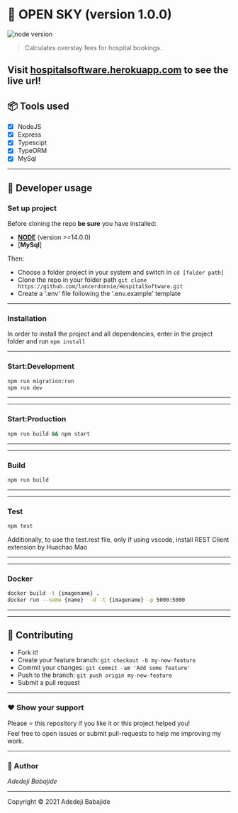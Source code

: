 # **:triangular_flag_on_post: OPEN SKY** (version 1.0.0)

![node version](https://img.shields.io/badge/node->=14.0.0-brightgreen.svg)

> Calculates overstay fees for hospital bookings.

## Visit [hospitalsoftware.herokuapp.com](https://hospitalsoftware.herokuapp.com) to see the live url!

## **:package: Tools used**

- [x] NodeJS
- [x] Express
- [x] Typescipt
- [x] TypeORM
- [x] MySql

---

## **:wrench: Developer usage**

### **Set up project**

Before cloning the repo **be sure** you have installed:

- [**NODE**](https://www.google.com/search?q=how+to+install+node) (version >=14.0.0)
- [**MySql**]

Then:

- Choose a folder project in your system and switch in `cd [folder path]`
- Clone the repo in your folder path `git clone https://github.com/lancerdonnie/HospitalSoftware.git`
- Create a '.env' file following the '.env.example' template

---

### **Installation**

In order to install the project and all dependencies, enter in the project folder and run `npm install`

---

### Start:Development

```bash
npm run migration:run
npm run dev
```

---

---

### Start:Production

```bash
npm run build && npm start
```

---

---

### Build

```bash
npm run build
```

---

---

### Test

```bash
npm test
```

Additionally, to use the test.rest file, only if using vscode, install REST Client extension by Huachao Mao

---

---

### Docker

```bash
docker build -t {imagename} .
docker run --name {name}  -d -t {imagename} -p 5000:5000
```

---

---

## **:handshake: Contributing**

- Fork it!
- Create your feature branch: `git checkout -b my-new-feature`
- Commit your changes: `git commit -am 'Add some feature'`
- Push to the branch: `git push origin my-new-feature`
- Submit a pull request

---

### **:heart: Show your support**

Please :star: this repository if you like it or this project helped you!\
Feel free to open issues or submit pull-requests to help me improving my work.

---

### **:robot: Author**

_*Adedeji Babajide*_

---

Copyright © 2021 Adedeji Babajide

